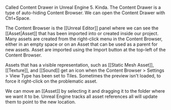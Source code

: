 Called Content Drawer in Unreal Engine 5. Kinda. The Content Drawer is a type of auto-hiding Content Browser.
We can open the Content Drawer with Ctrl+Space.

The Content Browser is the [[Unreal Editor]] panel where we can see the [[Asset|Asset]] that has been imported into or created inside our project.
Many assets are created from the right-click menu in the Content Browser, either in an empty space or on an Asset that can be used as a parent for new assets.
Asset are imported using the Import button at the top-left of the Content Browser.

Assets that has a visible representation, such as [[Static Mesh Asset]], [[Texture]], and [[Sound]] get an icon when the Content Browser > Settings > View Type has been set to Tiles.
Sometimes the preview isn't loaded, to force it right-click on the problematic asset.

We can move an [[Asset]] by selecting it and dragging it to the folder where we want it to be.
Unreal Engine tracks all asset references all will update them to point to the new location.
